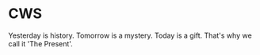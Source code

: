 # CWS

Yesterday is history. Tomorrow is a mystery. Today is a gift. That's why we call it 'The Present'. 

